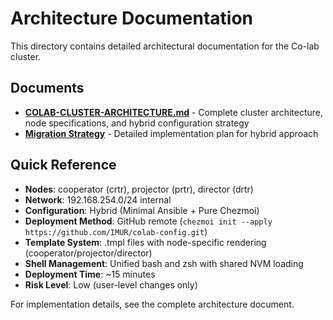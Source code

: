 # Architecture Documentation

This directory contains detailed architectural documentation for the Co-lab cluster.

## Documents

- **[COLAB-CLUSTER-ARCHITECTURE.md](COLAB-CLUSTER-ARCHITECTURE.md)** - Complete cluster architecture, node specifications, and hybrid configuration strategy
- **[Migration Strategy](COLAB-CLUSTER-ARCHITECTURE.md#modern-hybrid-configuration-strategy)** - Detailed implementation plan for hybrid approach

## Quick Reference

- **Nodes**: cooperator (crtr), projector (prtr), director (drtr)
- **Network**: 192.168.254.0/24 internal
- **Configuration**: Hybrid (Minimal Ansible + Pure Chezmoi)
- **Deployment Method**: GitHub remote (`chezmoi init --apply https://github.com/IMUR/colab-config.git`)
- **Template System**: .tmpl files with node-specific rendering (cooperator/projector/director)
- **Shell Management**: Unified bash and zsh with shared NVM loading
- **Deployment Time**: ~15 minutes
- **Risk Level**: Low (user-level changes only)

For implementation details, see the complete architecture document.
